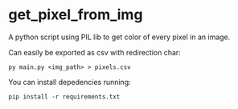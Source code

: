 # get_pixel_from_img
A python script using PIL lib to get color of every pixel in an image.

Can easily be exported as csv with redirection char:

`py main.py <img_path> > pixels.csv`

You can install depedencies running:

`pip install -r requirements.txt`

